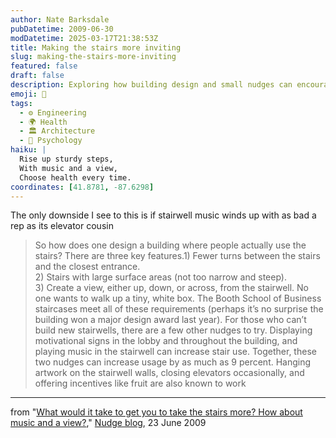 ```yaml
---
author: Nate Barksdale
pubDatetime: 2009-06-30
modDatetime: 2025-03-17T21:38:53Z
title: Making the stairs more inviting
slug: making-the-stairs-more-inviting
featured: false
draft: false
description: Exploring how building design and small nudges can encourage more people to take the stairs rather than the elevator.
emoji: 🏢
tags:
  - ⚙️ Engineering
  - 🌍 Health
  - 🏛️ Architecture
  - 🧠 Psychology
haiku: |
  Rise up sturdy steps,  
  With music and a view,  
  Choose health every time.
coordinates: [41.8781, -87.6298]
---
```


The only downside I see to this is if stairwell music winds up with as bad a rep as its elevator cousin

> So how does one design a building where people actually use the stairs? There are three key features.1) Fewer turns between the stairs and the closest entrance.  
>  2) Stairs with large surface areas (not too narrow and steep).  
>  3) Create a view, either up, down, or across, from the stairwell. No one wants to walk up a tiny, white box. The Booth School of Business staircases meet all of these requirements (perhaps it’s no surprise the building won a major design award last year). For those who can’t build new stairwells, there are a few other nudges to try. Displaying motivational signs in the lobby and throughout the building, and playing music in the stairwell can increase stair use. Together, these two nudges can increase usage by as much as 9 percent. Hanging artwork on the stairwell walls, closing elevators occasionally, and offering incentives like fruit are also known to work

---

from "[What would it take to get you to take the stairs more? How about music and a view?](http://nudges.wordpress.com/2009/06/23/what-would-it-take-to-get-you-to-take-the-stairs-more-often-how-about-music-and-a-view/)," [Nudge blog](http://nudges.wordpress.com/2009/06/23/what-would-it-take-to-get-you-to-take-the-stairs-more-often-how-about-music-and-a-view/), 23 June 2009
